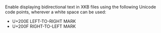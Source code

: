 Enable displaying bidirectional text in XKB files using the following Unicode
code points, wherever a white space can be used:
- U+200E LEFT-TO-RIGHT MARK
- U+200F RIGHT-TO-LEFT MARK
